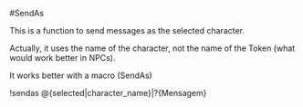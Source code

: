 #SendAs

This is a function to send messages as the selected character.

Actually, it uses the name of the character, not the name of the Token (what
  would work better in NPCs).

It works better with a macro (SendAs)

!sendas @{selected|character_name}|?{Mensagem}
